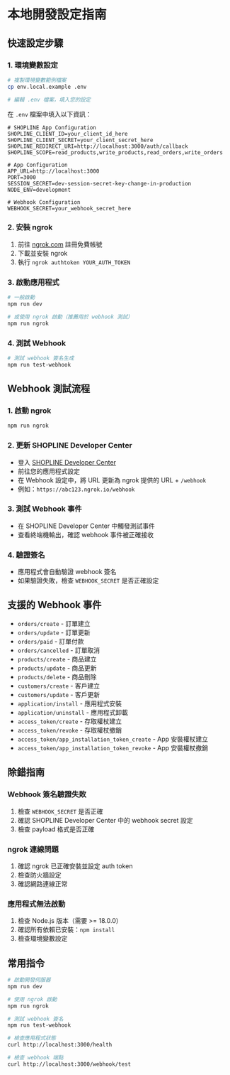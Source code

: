 # 本地開發設定指南

## 快速設定步驟

### 1. 環境變數設定

```bash
# 複製環境變數範例檔案
cp env.local.example .env

# 編輯 .env 檔案，填入您的設定
```

在 `.env` 檔案中填入以下資訊：

```env
# SHOPLINE App Configuration
SHOPLINE_CLIENT_ID=your_client_id_here
SHOPLINE_CLIENT_SECRET=your_client_secret_here
SHOPLINE_REDIRECT_URI=http://localhost:3000/auth/callback
SHOPLINE_SCOPE=read_products,write_products,read_orders,write_orders

# App Configuration
APP_URL=http://localhost:3000
PORT=3000
SESSION_SECRET=dev-session-secret-key-change-in-production
NODE_ENV=development

# Webhook Configuration
WEBHOOK_SECRET=your_webhook_secret_here
```

### 2. 安裝 ngrok

1. 前往 [ngrok.com](https://ngrok.com/) 註冊免費帳號
2. 下載並安裝 ngrok
3. 執行 `ngrok authtoken YOUR_AUTH_TOKEN`

### 3. 啟動應用程式

```bash
# 一般啟動
npm run dev

# 或使用 ngrok 啟動（推薦用於 webhook 測試）
npm run ngrok
```

### 4. 測試 Webhook

```bash
# 測試 webhook 簽名生成
npm run test-webhook
```

## Webhook 測試流程

### 1. 啟動 ngrok
```bash
npm run ngrok
```

### 2. 更新 SHOPLINE Developer Center
- 登入 [SHOPLINE Developer Center](https://developers.shopline.com/)
- 前往您的應用程式設定
- 在 Webhook 設定中，將 URL 更新為 ngrok 提供的 URL + `/webhook`
- 例如：`https://abc123.ngrok.io/webhook`

### 3. 測試 Webhook 事件
- 在 SHOPLINE Developer Center 中觸發測試事件
- 查看終端機輸出，確認 webhook 事件被正確接收

### 4. 驗證簽名
- 應用程式會自動驗證 webhook 簽名
- 如果驗證失敗，檢查 `WEBHOOK_SECRET` 是否正確設定

## 支援的 Webhook 事件

- `orders/create` - 訂單建立
- `orders/update` - 訂單更新
- `orders/paid` - 訂單付款
- `orders/cancelled` - 訂單取消
- `products/create` - 商品建立
- `products/update` - 商品更新
- `products/delete` - 商品刪除
- `customers/create` - 客戶建立
- `customers/update` - 客戶更新
- `application/install` - 應用程式安裝
- `application/uninstall` - 應用程式卸載
- `access_token/create` - 存取權杖建立
- `access_token/revoke` - 存取權杖撤銷
- `access_token/app_installation_token_create` - App 安裝權杖建立
- `access_token/app_installation_token_revoke` - App 安裝權杖撤銷

## 除錯指南

### Webhook 簽名驗證失敗
1. 檢查 `WEBHOOK_SECRET` 是否正確
2. 確認 SHOPLINE Developer Center 中的 webhook secret 設定
3. 檢查 payload 格式是否正確

### ngrok 連線問題
1. 確認 ngrok 已正確安裝並設定 auth token
2. 檢查防火牆設定
3. 確認網路連線正常

### 應用程式無法啟動
1. 檢查 Node.js 版本（需要 >= 18.0.0）
2. 確認所有依賴已安裝：`npm install`
3. 檢查環境變數設定

## 常用指令

```bash
# 啟動開發伺服器
npm run dev

# 使用 ngrok 啟動
npm run ngrok

# 測試 webhook 簽名
npm run test-webhook

# 檢查應用程式狀態
curl http://localhost:3000/health

# 檢查 webhook 端點
curl http://localhost:3000/webhook/test
```

